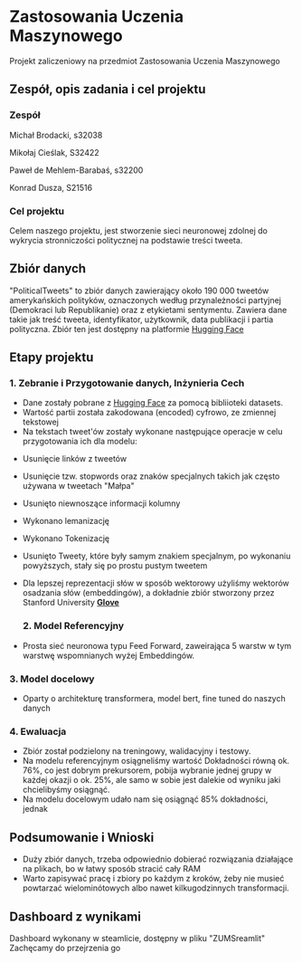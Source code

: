 # Zastosowania Uczenia Maszynowego
Projekt zaliczeniowy na przedmiot Zastosowania Uczenia Maszynowego
 ## Zespół, opis zadania i cel projektu
 ### Zespół
Michał Brodacki, s32038

Mikołaj Cieślak, S32422

Paweł de Mehlem-Barabaś, s32200

Konrad Dusza, S21516 

### Cel projektu
Celem naszego projektu, jest stworzenie sieci neuronowej zdolnej do wykrycia stronniczości politycznej na podstawie treści tweeta.
 ## Zbiór danych
"PoliticalTweets" to zbiór danych zawierający około 190 000 tweetów amerykańskich polityków, oznaczonych według przynależności partyjnej (Demokraci lub Republikanie) oraz z etykietami sentymentu. Zawiera dane takie jak treść tweeta, identyfikator, użytkownik, data publikacji i partia polityczna. Zbiór ten jest dostępny na platformie [Hugging Face](https://huggingface.co/datasets/Jacobvs/PoliticalTweets/viewer)

 ## Etapy projektu

  ### 1. Zebranie i Przygotowanie danych, Inżynieria Cech
- Dane zostały pobrane z [Hugging Face](https://huggingface.co/datasets/Jacobvs/PoliticalTweets/viewer) za pomocą bibliioteki datasets.
- Wartość partii została zakodowana (encoded) cyfrowo, ze zmiennej tekstowej
- Na tekstach tweet'ów zostały wykonane następujące operacje w celu przygotowania ich dla modelu:
* Usunięcie linków z tweetów
* Usunięcie tzw. stopwords oraz znaków specjalnych takich jak często używana w tweetach "Małpa" 
* Usunięto niewnoszące informacji kolumny
* Wykonano lemanizację
* Wykonano Tokenizację
* Usunięto Tweety, które były samym znakiem specjalnym, po wykonaniu powyższych, stały się po prostu pustym tweetem
* Dla lepszej reprezentacji słów w sposób wektorowy użyliśmy wektorów osadzania słów (embeddingów), a dokładnie zbiór stworzony przez Stanford University [**Glove**](https://nlp.stanford.edu/data)
  
  ### 2. Model Referencyjny
 - Prosta sieć neuronowa typu Feed Forward, zaweirająca 5 warstw w tym warstwę wspomnianych wyżej Embeddingów.

  ### 3. Model docelowy 
 - Oparty o architekturę transformera, model bert, fine tuned do naszych danych

  ### 4. Ewaluacja
- Zbiór został podzielony na treningowy, walidacyjny i testowy.
- Na modelu referencyjnym osiągneliśmy wartość Dokładności równą ok. 76%, co jest dobrym prekursorem, pobija wybranie jednej grupy w każdej okazji o ok. 25%, ale samo w sobie jest dalekie od wyniku jaki chcielibyśmy osiągnąć.
- Na modelu docelowym udało nam się osiągnąć 85% dokładności, jednak 

## Podsumowanie i Wnioski
* Duży zbiór danych, trzeba odpowiednio dobierać rozwiązania działające na plikach, bo w łatwy sposób stracić cały RAM
* Warto zapisywać pracę i zbiory po każdym z kroków, żeby nie musieć powtarzać wielominótowych albo nawet kilkugodzinnych transformacji.

## Dashboard z wynikami
Dashboard wykonany w steamlicie, dostępny w pliku "ZUMSreamlit" Zachęcamy do przejrzenia go
